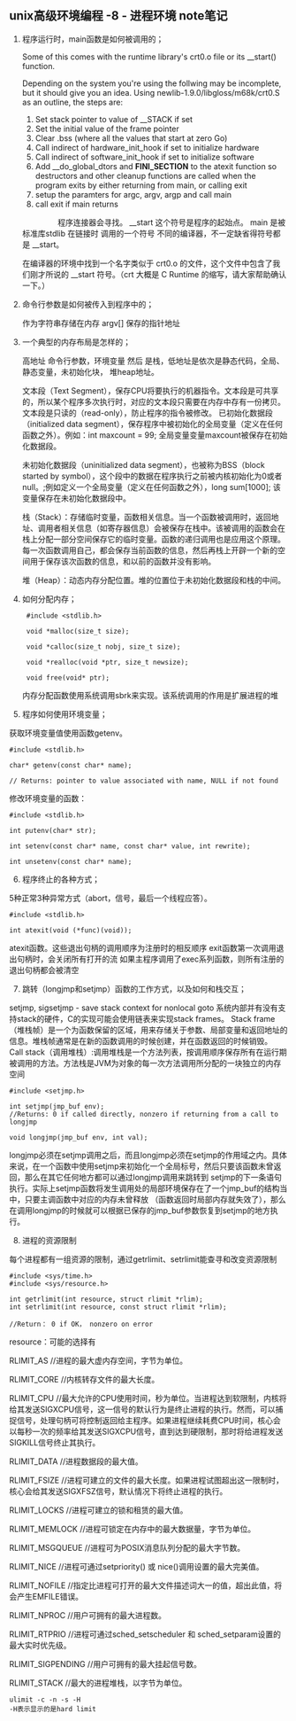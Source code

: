 ## unix高级环境编程 -8 - 进程环境 note笔记


1. 程序运行时，main函数是如何被调用的；

	Some of this comes with the runtime library's crt0.o file or its __start() function. 
	
	Depending on the system you're using the follwing may be incomplete, but it should give you an idea. Using newlib-1.9.0/libgloss/m68k/crt0.S as an outline, the steps are:
	1. Set stack pointer to value of __STACK if set 
	2. Set the initial value of the frame pointer 
	3. Clear .bss (where all the values that start at zero Go) 
	4. Call indirect of hardware_init_hook if set to initialize hardware 
	5. Call indirect of software_init_hook if set to initialize software 
	6. Add __do_global_dtors and __FINI_SECTION__ to the atexit function so destructors and other cleanup functions are called when the program exits by either returning from main, or calling exit
	7. setup the paramters for argc, argv, argp and call main 
	8. call exit if main returns	
	

	　
　　　 程序连接器会寻找。 __start 这个符号是程序的起始点。 main 是被标准库stdlib 在链接时 调用的一个符号
	不同的编译器，不一定缺省得符号都是 __start。
	
	在编译器的环境中找到一个名字类似于 crt0.o 的文件，这个文件中包含了我们刚才所说的 __start 符号。（crt 大概是 C Runtime 的缩写，请大家帮助确认一下。）


2. 命令行参数是如何被传入到程序中的；
	
	作为字符串存储在内存 argv[] 保存的指针地址

3. 一个典型的内存布局是怎样的；
	
	高地址 命令行参数，环境变量 然后 是栈，低地址是依次是静态代码，全局、静态变量，未初始化块， 堆heap地址。

	
	文本段（Text Segment），保存CPU将要执行的机器指令。文本段是可共享的，所以某个程序多次执行时，对应的文本段只需要在内存中存有一份拷贝。文本段是只读的（read-only），防止程序的指令被修改。
	已初始化数据段（initialized data segment），保存程序中被初始化的全局变量（定义在任何函数之外）。例如：int maxcount = 99; 全局变量变量maxcount被保存在初始化数据段。
	
	未初始化数据段（uninitialized data segment），也被称为BSS（block started by symbol），这个段中的数据在程序执行之前被内核初始化为0或者null。;例如定义一个全局变量（定义在任何函数之外），long sum[1000];  该变量保存在未初始化数据段中。
	
	栈（Stack）：存储临时变量，函数相关信息。当一个函数被调用时，返回地址、调用者相关信息（如寄存器信息）会被保存在栈中。该被调用的函数会在栈上分配一部分空间保存它的临时变量。函数的递归调用也是应用这个原理。每一次函数调用自己，都会保存当前函数的信息，然后再栈上开辟一个新的空间用于保存该次函数的信息，和以前的函数并没有影响。
	
	堆（Heap）：动态内存分配位置。堆的位置位于未初始化数据段和栈的中间。

4. 如何分配内存；

		#include <stdlib.h>
		
		void *malloc(size_t size);
		
		void *calloc(size_t nobj, size_t size);
		
		void *realloc(void *ptr, size_t newsize);
		
		void free(void* ptr);


	内存分配函数使用系统调用sbrk来实现。该系统调用的作用是扩展进程的堆	

5. 程序如何使用环境变量；
	
获取环境变量值使用函数getenv。

	#include <stdlib.h>
	
	char* getenv(const char* name);
	
	// Returns: pointer to value associated with name, NULL if not found

修改环境变量的函数：

	#include <stdlib.h>
	
	int putenv(char* str);
	
	int setenv(const char* name, const char* value, int rewrite);
	
	int unsetenv(const char* name);

6. 程序终止的各种方式；
	
5种正常3种异常方式（abort，信号，最后一个线程应答）。

	#include <stdlib.h>
	
	int atexit(void (*func)(void));

atexit函数。这些退出句柄的调用顺序为注册时的相反顺序
exit函数第一次调用退出句柄时，会关闭所有打开的流
如果主程序调用了exec系列函数，则所有注册的退出句柄都会被清空

7. 跳转（longjmp和setjmp）函数的工作方式，以及如何和栈交互；

setjmp, sigsetjmp - save stack context for nonlocal goto
系统内部并有没有支持stack的硬件，C的实现可能会使用链表来实现stack frames。
Stack frame（堆栈帧）是一个为函数保留的区域，用来存储关于参数、局部变量和返回地址的信息。堆栈帧通常是在新的函数调用的时候创建，并在函数返回的时候销毁。
Call stack（调用堆栈）:调用堆栈是一个方法列表，按调用顺序保存所有在运行期被调用的方法。方法栈是JVM为对象的每一次方法调用所分配的一块独立的内存空间

	#include <setjmp.h>
	
	int setjmp(jmp_buf env);
	//Returns: 0 if called directly, nonzero if returning from a call to longjmp
	
	void longjmp(jmp_buf env, int val);

longjmp必须在setjmp调用之后，而且longjmp必须在setjmp的作用域之内。具体来说，在一个函数中使用setjmp来初始化一个全局标号，然后只要该函数未曾返回，那么在其它任何地方都可以通过longjmp调用来跳转到 setjmp的下一条语句执行。实际上setjmp函数将发生调用处的局部环境保存在了一个jmp_buf的结构当中，只要主调函数中对应的内存未曾释放 （函数返回时局部内存就失效了），那么在调用longjmp的时候就可以根据已保存的jmp_buf参数恢复到setjmp的地方执行。

8. 进程的资源限制

每个进程都有一组资源的限制，通过getrlimit、setrlimit能查寻和改变资源限制

	#include <sys/time.h>
	#include <sys/resource.h>
	
	int getrlimit(int resource, struct rlimit *rlim);
	int setrlimit(int resource, const struct rlimit *rlim);
	
	//Return： 0 if OK， nonzero on error

resource：可能的选择有

RLIMIT_AS //进程的最大虚内存空间，字节为单位。

RLIMIT_CORE //内核转存文件的最大长度。

RLIMIT_CPU //最大允许的CPU使用时间，秒为单位。当进程达到软限制，内核将给其发送SIGXCPU信号，这一信号的默认行为是终止进程的执行。然而，可以捕捉信号，处理句柄可将控制返回给主程序。如果进程继续耗费CPU时间，核心会以每秒一次的频率给其发送SIGXCPU信号，直到达到硬限制，那时将给进程发送 SIGKILL信号终止其执行。

RLIMIT_DATA //进程数据段的最大值。

RLIMIT_FSIZE //进程可建立的文件的最大长度。如果进程试图超出这一限制时，核心会给其发送SIGXFSZ信号，默认情况下将终止进程的执行。

RLIMIT_LOCKS //进程可建立的锁和租赁的最大值。

RLIMIT_MEMLOCK //进程可锁定在内存中的最大数据量，字节为单位。

RLIMIT_MSGQUEUE //进程可为POSIX消息队列分配的最大字节数。

RLIMIT_NICE //进程可通过setpriority() 或 nice()调用设置的最大完美值。

RLIMIT_NOFILE //指定比进程可打开的最大文件描述词大一的值，超出此值，将会产生EMFILE错误。

RLIMIT_NPROC //用户可拥有的最大进程数。

RLIMIT_RTPRIO //进程可通过sched_setscheduler 和 
sched_setparam设置的最大实时优先级。

RLIMIT_SIGPENDING //用户可拥有的最大挂起信号数。

RLIMIT_STACK //最大的进程堆栈，以字节为单位。

	ulimit -c -n -s -H
	-H表示显示的是hard limit